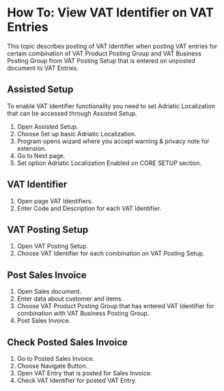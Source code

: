 # How To: View VAT Identifier on VAT Entries

This topic describes posting of VAT Identifier when posting VAT entries for certain combination of VAT Product Posting Group and VAT Business Posting Group from VAT Posting Setup that is entered on unposted document to VAT Entries.

## Assisted Setup

To enable VAT Identifier functionality you need to set Adriatic Localization that can be accessed through Assisted Setup.

1. Open Assisted Setup.
2. Choose Set up basic Adriatic Localization.
3. Program opens wizard where you accept warning & privacy note for extension.
4. Go to Next page.
5. Set option Adriatic Localization Enabled on CORE SETUP section.

## VAT Identifier

1. Open page VAT Identifiers.
2. Enter Code and Description for each VAT Identifier.

## VAT Posting Setup

1. Open VAT Posting Setup.
2. Choose VAT Identifier for each combination on VAT Posting Setup.

## Post Sales Invoice

1. Open Sales document.
2. Enter data about customer and items. 
3. Choose VAT Product Posting Group that has entered VAT Identifier for combination with VAT Business Posting Group.
4. Post Sales Invoice.

## Check Posted Sales Invoice

1. Go to Posted Sales Invoice.
2. Choose Navigate Button.
3. Open VAT Entry that is posted for Sales Invoice.  
4. Check VAT Identifier for posted VAT Entry.